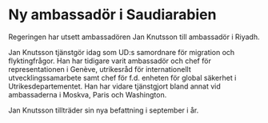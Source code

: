 # Ny ambassadör i Saudiarabien

Regeringen har utsett ambassadören Jan Knutsson till ambassadör i Riyadh.

Jan Knutsson tjänstgör idag som UD:s samordnare för migration och flyktingfrågor. Han har tidigare varit ambassadör och chef för representationen i Genève, utrikesråd för internationellt utvecklingssamarbete samt chef för f.d. enheten för global säkerhet i Utrikesdepartementet. Han har vidare tjänstgjort bland annat vid ambassaderna i Moskva, Paris och Washington.

Jan Knutsson tillträder sin nya befattning i september i år.

